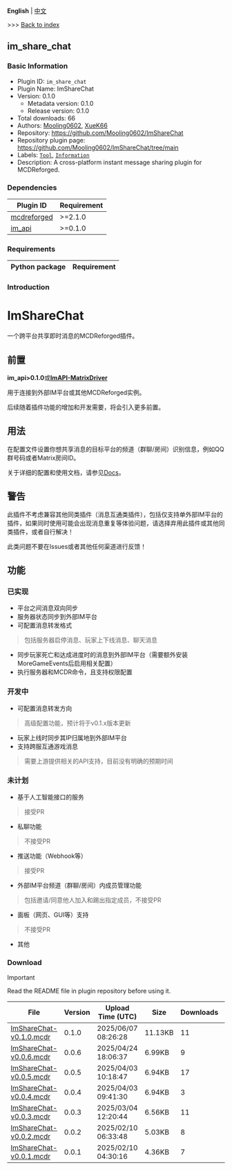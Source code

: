 **English** | [中文](readme-zh_cn.md)

\>\>\> [Back to index](/readme.md)

## im_share_chat

### Basic Information

- Plugin ID: `im_share_chat`
- Plugin Name: ImShareChat
- Version: 0.1.0
  - Metadata version: 0.1.0
  - Release version: 0.1.0
- Total downloads: 66
- Authors: [Mooling0602](https://github.com/Mooling0602), [XueK66](https://github.com/XueK66)
- Repository: https://github.com/Mooling0602/ImShareChat
- Repository plugin page: https://github.com/Mooling0602/ImShareChat/tree/main
- Labels: [`Tool`](/labels/tool/readme.md), [`Information`](/labels/information/readme.md)
- Description: A cross-platform instant message sharing plugin for MCDReforged.

### Dependencies

| Plugin ID | Requirement |
| --- | --- |
| [mcdreforged](https://github.com/Fallen-Breath/MCDReforged) | \>=2.1.0 |
| [im_api](/plugins/im_api/readme.md) | \>=0.1.0 |

### Requirements

| Python package | Requirement |
| --- | --- |

### Introduction

# ImShareChat
一个跨平台共享即时消息的MCDReforged插件。

## 前置
**im_api>0.1.0**或[**ImAPI-MatrixDriver**](https://github.com/Mooling0602/ImAPI-MatrixDriver)

用于连接到外部IM平台或其他MCDReforged实例。

后续随着插件功能的增加和开发需要，将会引入更多前置。

## 用法
在配置文件设置你想共享消息的目标平台的频道（群聊/房间）识别信息，例如QQ群号码或者Matrix房间ID。

关于详细的配置和使用文档，请参见[Docs](https://github.com/Mooling0602/ImShareChat/tree/main/DOCS.md)。

## 警告
此插件不考虑兼容其他同类插件（消息互通类插件），包括仅支持单外部IM平台的插件，如果同时使用可能会出现消息重复等体验问题，请选择弃用此插件或其他同类插件，或者自行解决！

此类问题不要在Issues或者其他任何渠道进行反馈！

## 功能
### 已实现
- 平台之间消息双向同步
- 服务器状态同步到外部IM平台
- 可配置消息转发格式
> 包括服务器启停消息、玩家上下线消息、聊天消息
- 同步玩家死亡和达成进度时的消息到外部IM平台（需要额外安装MoreGameEvents后启用相关配置）
- 执行服务器和MCDR命令，且支持权限配置

### 开发中
- 可配置消息转发方向
> 高级配置功能，预计将于v0.1.x版本更新
- 玩家上线时同步其IP归属地到外部IM平台
- 支持跨服互通游戏消息
> 需要上游提供相关的API支持，目前没有明确的预期时间

### 未计划
- 基于人工智能接口的服务
> 接受PR
- 私聊功能
> 不接受PR
- 推送功能（Webhook等）
> 接受PR
- 外部IM平台频道（群聊/房间）内成员管理功能
> 包括邀请/同意他人加入和踢出指定成员，不接受PR
- 面板（网页、GUI等）支持
> 不接受PR
- 其他

### Download

> [!IMPORTANT]
> Read the README file in plugin repository before using it.

| File | Version | Upload Time (UTC) | Size | Downloads | Operations |
| --- | --- | --- | --- | --- | --- |
| [ImShareChat-v0.1.0.mcdr](https://github.com/Mooling0602/ImShareChat/releases/tag/0.1.0) | 0.1.0 | 2025/06/07 08:26:28 | 11.13KB | 11 | [Download](https://github.com/Mooling0602/ImShareChat/releases/download/0.1.0/ImShareChat-v0.1.0.mcdr) |
| [ImShareChat-v0.0.6.mcdr](https://github.com/Mooling0602/ImShareChat/releases/tag/0.0.6) | 0.0.6 | 2025/04/24 18:06:37 | 6.99KB | 9 | [Download](https://github.com/Mooling0602/ImShareChat/releases/download/0.0.6/ImShareChat-v0.0.6.mcdr) |
| [ImShareChat-v0.0.5.mcdr](https://github.com/Mooling0602/ImShareChat/releases/tag/0.0.5) | 0.0.5 | 2025/04/03 10:18:47 | 6.94KB | 17 | [Download](https://github.com/Mooling0602/ImShareChat/releases/download/0.0.5/ImShareChat-v0.0.5.mcdr) |
| [ImShareChat-v0.0.4.mcdr](https://github.com/Mooling0602/ImShareChat/releases/tag/0.0.4) | 0.0.4 | 2025/04/03 09:41:30 | 6.94KB | 3 | [Download](https://github.com/Mooling0602/ImShareChat/releases/download/0.0.4/ImShareChat-v0.0.4.mcdr) |
| [ImShareChat-v0.0.3.mcdr](https://github.com/Mooling0602/ImShareChat/releases/tag/0.0.3) | 0.0.3 | 2025/03/04 12:20:44 | 6.56KB | 11 | [Download](https://github.com/Mooling0602/ImShareChat/releases/download/0.0.3/ImShareChat-v0.0.3.mcdr) |
| [ImShareChat-v0.0.2.mcdr](https://github.com/Mooling0602/ImShareChat/releases/tag/0.0.2) | 0.0.2 | 2025/02/10 06:33:48 | 5.03KB | 8 | [Download](https://github.com/Mooling0602/ImShareChat/releases/download/0.0.2/ImShareChat-v0.0.2.mcdr) |
| [ImShareChat-v0.0.1.mcdr](https://github.com/Mooling0602/ImShareChat/releases/tag/0.0.1) | 0.0.1 | 2025/02/10 04:30:16 | 4.36KB | 7 | [Download](https://github.com/Mooling0602/ImShareChat/releases/download/0.0.1/ImShareChat-v0.0.1.mcdr) |

